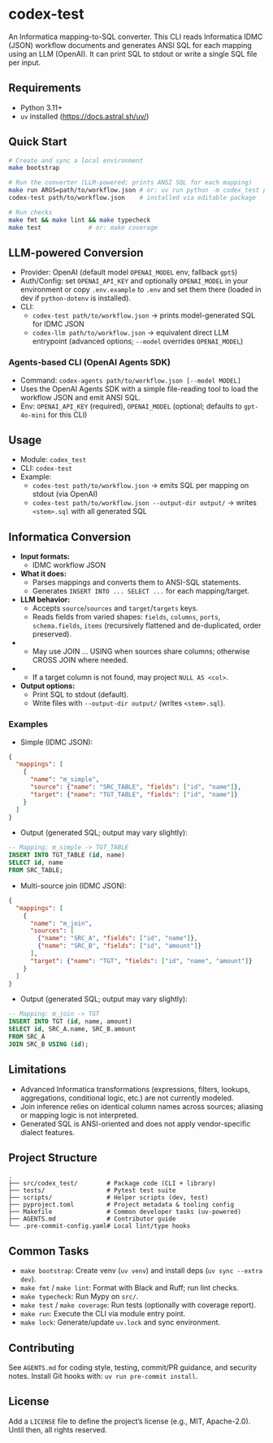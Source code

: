 # codex-test

An Informatica mapping-to-SQL converter. This CLI reads Informatica IDMC (JSON) workflow documents and generates ANSI SQL for each mapping using an LLM (OpenAI). It can print SQL to stdout or write a single SQL file per input.

## Requirements
- Python 3.11+
- `uv` installed (https://docs.astral.sh/uv/)

## Quick Start
```bash
# Create and sync a local environment
make bootstrap

# Run the converter (LLM-powered; prints ANSI SQL for each mapping)
make run ARGS=path/to/workflow.json # or: uv run python -m codex_test path/to/workflow.json
codex-test path/to/workflow.json    # installed via editable package

# Run checks
make fmt && make lint && make typecheck
make test             # or: make coverage
```

## LLM-powered Conversion
- Provider: OpenAI (default model `OPENAI_MODEL` env, fallback `gpt5`)
- Auth/Config: set `OPENAI_API_KEY` and optionally `OPENAI_MODEL` in your environment or copy `.env.example` to `.env` and set them there (loaded in dev if `python-dotenv` is installed).
- CLI:
  - `codex-test path/to/workflow.json` → prints model-generated SQL for IDMC JSON
  - `codex-llm path/to/workflow.json` → equivalent direct LLM entrypoint (advanced options; `--model` overrides `OPENAI_MODEL`)

### Agents-based CLI (OpenAI Agents SDK)
- Command: `codex-agents path/to/workflow.json [--model MODEL]`
- Uses the OpenAI Agents SDK with a simple file-reading tool to load the workflow JSON and emit ANSI SQL.
- Env: `OPENAI_API_KEY` (required), `OPENAI_MODEL` (optional; defaults to `gpt-4o-mini` for this CLI)

## Usage
- Module: `codex_test`
- CLI: `codex-test`
- Example:
  - `codex-test path/to/workflow.json` → emits SQL per mapping on stdout (via OpenAI)
  - `codex-test path/to/workflow.json --output-dir output/` → writes `<stem>.sql` with all generated SQL

## Informatica Conversion
- **Input formats:**
  - IDMC workflow JSON
- **What it does:**
  - Parses mappings and converts them to ANSI-SQL statements.
  - Generates `INSERT INTO ... SELECT ...` for each mapping/target.
- **LLM behavior:**
  - Accepts `source`/`sources` and `target`/`targets` keys.
  - Reads fields from varied shapes: `fields`, `columns`, `ports`, `schema.fields`, `items` (recursively flattened and de-duplicated, order preserved).
-  - May use JOIN ... USING when sources share columns; otherwise CROSS JOIN where needed.
-  - If a target column is not found, may project `NULL AS <col>`.
- **Output options:**
  - Print SQL to stdout (default).
  - Write files with `--output-dir output/` (writes `<stem>.sql`).

### Examples
- Simple (IDMC JSON):
```json
{
  "mappings": [
    {
      "name": "m_simple",
      "source": {"name": "SRC_TABLE", "fields": ["id", "name"]},
      "target": {"name": "TGT_TABLE", "fields": ["id", "name"]}
    }
  ]
}
```

- Output (generated SQL; output may vary slightly):
```sql
-- Mapping: m_simple -> TGT_TABLE
INSERT INTO TGT_TABLE (id, name)
SELECT id, name
FROM SRC_TABLE;
```

- Multi-source join (IDMC JSON):
```json
{
  "mappings": [
    {
      "name": "m_join",
      "sources": [
        {"name": "SRC_A", "fields": ["id", "name"]},
        {"name": "SRC_B", "fields": ["id", "amount"]}
      ],
      "target": {"name": "TGT", "fields": ["id", "name", "amount"]}
    }
  ]
}
```

- Output (generated SQL; output may vary slightly):
```sql
-- Mapping: m_join -> TGT
INSERT INTO TGT (id, name, amount)
SELECT id, SRC_A.name, SRC_B.amount
FROM SRC_A
JOIN SRC_B USING (id);
```

## Limitations
- Advanced Informatica transformations (expressions, filters, lookups, aggregations, conditional logic, etc.) are not currently modeled.
- Join inference relies on identical column names across sources; aliasing or mapping logic is not interpreted.
- Generated SQL is ANSI-oriented and does not apply vendor-specific dialect features.

## Project Structure
```
.
├── src/codex_test/        # Package code (CLI + library)
├── tests/                 # Pytest test suite
├── scripts/               # Helper scripts (dev, test)
├── pyproject.toml         # Project metadata & tooling config
├── Makefile               # Common developer tasks (uv-powered)
├── AGENTS.md              # Contributor guide
└── .pre-commit-config.yaml# Local lint/type hooks
```

## Common Tasks
- `make bootstrap`: Create venv (`uv venv`) and install deps (`uv sync --extra dev`).
- `make fmt` / `make lint`: Format with Black and Ruff; run lint checks.
- `make typecheck`: Run Mypy on `src/`.
- `make test` / `make coverage`: Run tests (optionally with coverage report).
- `make run`: Execute the CLI via module entry point.
- `make lock`: Generate/update `uv.lock` and sync environment.

## Contributing
See `AGENTS.md` for coding style, testing, commit/PR guidance, and security notes. Install Git hooks with: `uv run pre-commit install`.

## License
Add a `LICENSE` file to define the project’s license (e.g., MIT, Apache-2.0). Until then, all rights reserved.
